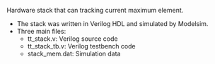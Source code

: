 Hardware stack that can tracking current maximum element. 
- The stack was written in Verilog HDL and simulated by Modelsim.
- Three main files:
  - tt_stack.v: Verilog source code
  - tt_stack_tb.v: Verilog testbench code
  - stack_mem.dat: Simulation data 
